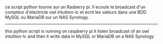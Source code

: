 ce script python tourne sur un Rasberry pi.
Il ecoute le broadcast d'un compteur d'electricte owl intuition-lc
et ecrit les valeurs dans une BDD MySQL ou MariaDB sur un NAS Synology.


-----------------------------------------------------------------------------------------------------

this python script is running on raspberry pi
it listen broadcast of an owl intuition-lc
and then it write data in MySQL or MariaDB on a NAS Synology

